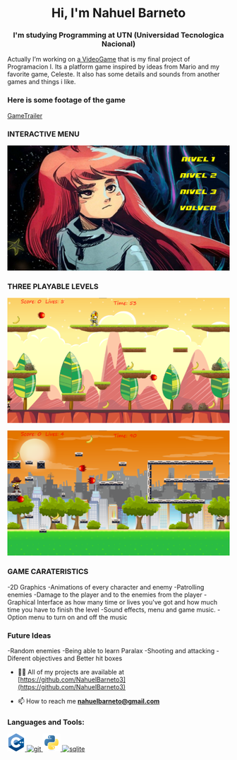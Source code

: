 <h1 align="center">Hi, I'm Nahuel Barneto</h1>
<h3 align="center">I'm studying Programming at UTN (Universidad Tecnologica Nacional)</h3>

Actually I’m working on [a VideoGame](https://github.com/NahuelBarneto3/REPO_PROG1) that is my final project of
Programacion I. Its a platform game inspired by ideas from Mario and my favorite game, Celeste. It also has some 
details and sounds from another games and things i like.

<h3> Here is some footage of the game </h3>

[GameTrailer](https://youtu.be/M0JlkOKABoI)

<h3> INTERACTIVE MENU </h3>

![image_text](https://github.com/NahuelBarneto3/REPO_PROG1/blob/main/InGameFootage/MENU.png)



<h3> THREE PLAYABLE LEVELS </h3>

![image_text](https://github.com/NahuelBarneto3/REPO_PROG1/blob/main/InGameFootage/NIVEL1.png)

![image_text](https://github.com/NahuelBarneto3/REPO_PROG1/blob/main/InGameFootage/nivel2.png)

<h3> GAME CARATERISTICS </h3>

-2D Graphics
-Animations of every character and enemy
-Patrolling enemies
-Damage to the player and to the enemies from the player 
-Graphical Interface as how many time or lives you've got and how much time you have to finish the level
-Sound effects, menu and game music.
-Option menu to turn on and off the music

<h3> Future Ideas </h3>
-Random enemies
-Being able to learn Paralax
-Shooting and attacking
-Diferent objectives and Better hit boxes

- 👨‍💻 All of my projects are available at [https://github.com/NahuelBarneto3](https://github.com/NahuelBarneto3)

- 📫 How to reach me **nahuelbarneto@gmail.com**
<p align="left">
</p>

<h3 align="left">Languages and Tools:</h3>
<p align="left"> <a href="https://www.w3schools.com/cpp/" target="_blank" rel="noreferrer"> <img src="https://raw.githubusercontent.com/devicons/devicon/master/icons/cplusplus/cplusplus-original.svg" alt="cplusplus" width="40" height="40"/> </a> <a href="https://git-scm.com/" target="_blank" rel="noreferrer"> <img src="https://www.vectorlogo.zone/logos/git-scm/git-scm-icon.svg" alt="git" width="40" height="40"/> </a> <a href="https://www.python.org" target="_blank" rel="noreferrer"> <img src="https://raw.githubusercontent.com/devicons/devicon/master/icons/python/python-original.svg" alt="python" width="40" height="40"/> </a> <a href="https://www.sqlite.org/" target="_blank" rel="noreferrer"> <img src="https://www.vectorlogo.zone/logos/sqlite/sqlite-icon.svg" alt="sqlite" width="40" height="40"/> </a> </p>

